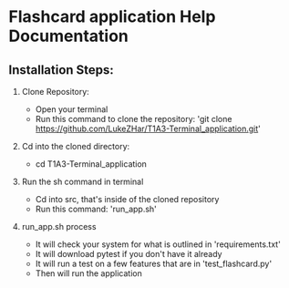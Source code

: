 # Flashcard application Help Documentation

## Installation Steps:

1. Clone Repository:
   - Open your terminal
   - Run this command to clone the repository: 'git clone https://github.com/LukeZHar/T1A3-Terminal_application.git'

2. Cd into the cloned directory:
   - cd T1A3-Terminal_application

3. Run the sh command in terminal
   - Cd into src, that's inside of the cloned repository 
   - Run this command: 'run_app.sh'

4. run_app.sh process
   - It will check your system for what is outlined in 'requirements.txt' 
   - It will download pytest if you don't have it already
   - It will run a test on a few features that are in 'test_flashcard.py' 
   - Then will run the application
